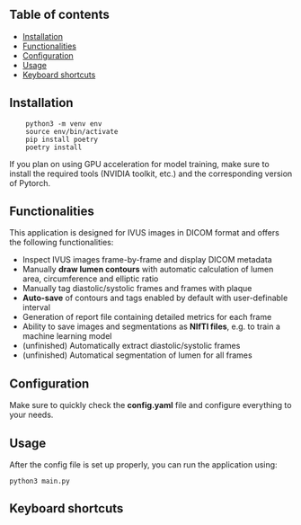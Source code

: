 ## Table of contents <!-- omit in toc -->

- [Installation](#installation)
- [Functionalities](#functionalities)
- [Configuration](#configuration)
- [Usage](#usage)
- [Keyboard shortcuts](#keyboard-shortcuts)


## Installation
```
    python3 -m venv env
    source env/bin/activate
    pip install poetry
    poetry install
```

If you plan on using GPU acceleration for model training, make sure to install the required tools (NVIDIA toolkit, etc.) and the corresponding version of Pytorch.

## Functionalities
This application is designed for IVUS images in DICOM format and offers the following functionalities:
- Inspect IVUS images frame-by-frame and display DICOM metadata
- Manually **draw lumen contours** with automatic calculation of lumen area, circumference and elliptic ratio
- Manually tag diastolic/systolic frames and frames with plaque
- **Auto-save** of contours and tags enabled by default with user-definable interval
- Generation of report file containing detailed metrics for each frame
- Ability to save images and segmentations as **NIfTI files**, e.g. to train a machine learning model
- (unfinished) Automatically extract diastolic/systolic frames
- (unfinished) Automatical segmentation of lumen for all frames

## Configuration
Make sure to quickly check the **config.yaml** file and configure everything to your needs.

## Usage
After the config file is set up properly, you can run the application using:
```
python3 main.py
```

## Keyboard shortcuts